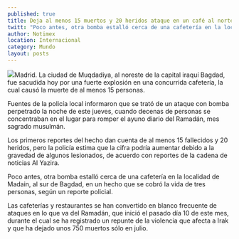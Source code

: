 ```yaml
---
published: true
title: Deja al menos 15 muertos y 20 heridos ataque en un café al norte de Bagdad
twitt: "Poco antes, otra bomba estalló cerca de una cafetería en la localidad de Madain, al sur de Bagdad, en un hecho que se cobró la vida de tres personas."
author: Notimex
location: Internacional
category: Mundo
layout: posts
---
```


![](http://i.imgur.com/lu0RtKVm.jpg)Madrid. La ciudad de Muqdadiya, al noreste de la capital iraquí Bagdad, fue sacudida hoy por una fuerte explosión en una concurrida cafetería, la cual causó la muerte de al menos 15 personas.

Fuentes de la policía local informaron que se trató de un ataque con bomba perpetrado la noche de este jueves, cuando decenas de personas se concentraban en el lugar para romper el ayuno diario del Ramadán, mes sagrado musulmán.

Los primeros reportes del hecho dan cuenta de al menos 15 fallecidos y 20 heridos, pero la policía estima que la cifra podría aumentar debido a la gravedad de algunos lesionados, de acuerdo con reportes de la cadena de noticias Al Yazira.

Poco antes, otra bomba estalló cerca de una cafetería en la localidad de Madain, al sur de Bagdad, en un hecho que se cobró la vida de tres personas, según un reporte policial.

Las cafeterías y restaurantes se han convertido en blanco frecuente de ataques en lo que va del Ramadán, que inició el pasado día 10 de este mes, durante el cual se ha registrado un repunte de la violencia que afecta a Irak y que ha dejado unos 750 muertos sólo en julio.
